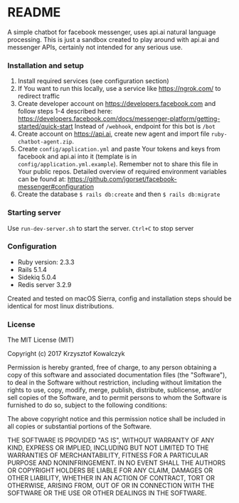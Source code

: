 # README

A simple chatbot for facebook messenger, uses api.ai natural language processing.
This is just a sandbox created to play around with api.ai and messenger APIs, certainly not intended for any serious use.

### Installation and setup

1. Install required services (see configuration section)
2. If You want to run this locally, use a service like https://ngrok.com/ to redirect traffic
3. Create developer account on https://developers.facebook.com and follow steps 1-4 described here: https://developers.facebook.com/docs/messenger-platform/getting-started/quick-start
  Instead of `/webhook`, endpoint for this bot is `/bot`
4. Create account on https://api.ai, create new agent and import file `ruby-chatbot-agent.zip`.
5. Create `config/application.yml` and paste Your tokens and keys from facebook and api.ai into it (template is in `config/application.yml.example`). Remember not to share this file in Your public repos. 
Detailed overview of required environment variables can be found at: https://github.com/jgorset/facebook-messenger#configuration
6. Create the database `$ rails db:create` and then `$ rails db:migrate`

### Starting server

Use `run-dev-server.sh` to start the server.
`Ctrl+C` to stop server

### Configuration

* Ruby version: 2.3.3
* Rails 5.1.4
* Sidekiq 5.0.4
* Redis server 3.2.9

Created and tested on macOS Sierra, config and installation steps should be identical for most linux distributions.

### License

The MIT License (MIT)

Copyright (c) 2017 Krzysztof Kowalczyk

Permission is hereby granted, free of charge, to any person obtaining a copy
of this software and associated documentation files (the "Software"), to deal
in the Software without restriction, including without limitation the rights
to use, copy, modify, merge, publish, distribute, sublicense, and/or sell
copies of the Software, and to permit persons to whom the Software is
furnished to do so, subject to the following conditions:

The above copyright notice and this permission notice shall be included in
all copies or substantial portions of the Software.

THE SOFTWARE IS PROVIDED "AS IS", WITHOUT WARRANTY OF ANY KIND, EXPRESS OR
IMPLIED, INCLUDING BUT NOT LIMITED TO THE WARRANTIES OF MERCHANTABILITY,
FITNESS FOR A PARTICULAR PURPOSE AND NONINFRINGEMENT. IN NO EVENT SHALL THE
AUTHORS OR COPYRIGHT HOLDERS BE LIABLE FOR ANY CLAIM, DAMAGES OR OTHER
LIABILITY, WHETHER IN AN ACTION OF CONTRACT, TORT OR OTHERWISE, ARISING FROM,
OUT OF OR IN CONNECTION WITH THE SOFTWARE OR THE USE OR OTHER DEALINGS IN
THE SOFTWARE.
